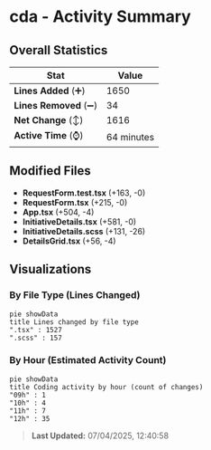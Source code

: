 # cda - Activity Summary 

## Overall Statistics

| Stat                   | Value                                                             |
| ---------------------- | ----------------------------------------------------------------- |
| **Lines Added** (➕)   | 1650                                          |
| **Lines Removed** (➖) | 34                                        |
| **Net Change** (↕)    | 1616                |
| **Active Time** (⌚)   | 64 minutes |


## Modified Files
- **RequestForm.test.tsx** (+163, -0)
- **RequestForm.tsx** (+215, -0)
- **App.tsx** (+504, -4)
- **InitiativeDetails.tsx** (+581, -0)
- **InitiativeDetails.scss** (+131, -26)
- **DetailsGrid.tsx** (+56, -4)

## Visualizations

### By File Type (Lines Changed)

```mermaid
pie showData
title Lines changed by file type
".tsx" : 1527
".scss" : 157
```

### By Hour (Estimated Activity Count)

```mermaid
pie showData
title Coding activity by hour (count of changes)
"09h" : 1
"10h" : 4
"11h" : 7
"12h" : 35
```


> **Last Updated:** 07/04/2025, 12:40:58